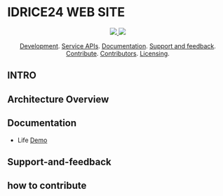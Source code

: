 # IDRICE24 WEB SITE
<p align="center">
	<a href="https://github.com/ID24-CMR/idrice24/issues/" title="Open Issues"> <img src="https://img.shields.io/github/issues/ID24-CMR/idrice24"> </a>
	<a href="https://github.com/ID24-CMR/idrice24/pulls/" title="pull requests"> <img src="https://img.shields.io/github/issues-pr/ID24-CMR/idrice24"></a>
</p>

<p align="center">
 	<a href="#development">Development</a>.
 	<a href="#service-apis">Service APIs</a>.
 	<a href="#documentation">Documentation</a>.
 	<a href="#support-and-feedback">Support and feedback</a>.
 	<a href="#how to contribute">Contribute</a>.
 	<a href="#contributors">Contributors</a>.
 	<a href="#liecensing">Licensing</a>.
 </p>

 ## INTRO

 ## Architecture Overview

 ## Documentation
  - Life [Demo](https://id24-cmr.github.io/idrice24/)

 ## Support-and-feedback

 ## how to contribute